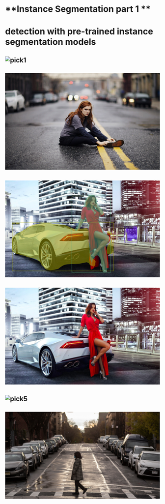 
# **Instance Segmentation part 1 **
# detection with pre-trained instance segmentation models

## ![pick1](src/1.png)
## ![pick2](src/one.jpg)
## ![pick3](src/2.png)
## ![pick4](src/two.jpg)
## ![pick5](src/3.png)
## ![pick6](src/three.jpg)